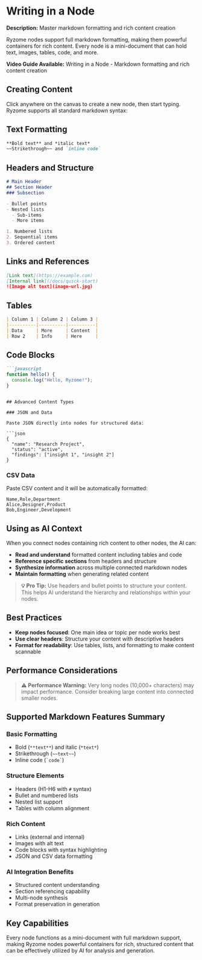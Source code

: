 ﻿
# Writing in a Node

**Description:**  Master markdown formatting and rich content creation

Ryzome nodes support full markdown formatting, making them powerful containers for rich content. Every node is a mini-document that can hold text, images, tables, code, and more.

**Video Guide Available:**  Writing in a Node - Markdown formatting and rich content creation

## Creating Content

Click anywhere on the canvas to create a new node, then start typing. Ryzome supports all standard markdown syntax:

## Text Formatting

```markdown
**Bold text** and *italic text*
~~Strikethrough~~ and `inline code`

```

## Headers and Structure

```markdown
# Main Header
## Section Header
### Subsection

- Bullet points
- Nested lists
  - Sub-items
  - More items

1. Numbered lists
2. Sequential items
3. Ordered content

```

## Links and References

```markdown
[Link text](https://example.com)
[Internal link](/docs/quick-start)
![Image alt text](image-url.jpg)

```

## Tables

```markdown
| Column 1 | Column 2 | Column 3 |
|----------|----------|----------|
| Data     | More     | Content  |
| Row 2    | Info     | Here     |

```

## Code Blocks

```markdown
```javascript
function hello() {
  console.log("Hello, Ryzome!");
}
```

```

## Advanced Content Types

### JSON and Data

Paste JSON directly into nodes for structured data:

```json
{
  "name": "Research Project",
  "status": "active",
  "findings": ["insight 1", "insight 2"]
}

```

### CSV Data

Paste CSV content and it will be automatically formatted:

```csv
Name,Role,Department
Alice,Designer,Product
Bob,Engineer,Development

```

## Using as AI Context

When you connect nodes containing rich content to other nodes, the AI can:

-   **Read and understand**  formatted content including tables and code
-   **Reference specific sections**  from headers and structure
-   **Synthesize information**  across multiple connected markdown nodes
-   **Maintain formatting**  when generating related content

> **💡 Pro Tip:**  Use headers and bullet points to structure your content. This helps AI understand the hierarchy and relationships within your nodes.

## Best Practices

-   **Keep nodes focused**: One main idea or topic per node works best
-   **Use clear headers**: Structure your content with descriptive headers
-   **Format for readability**: Use tables, lists, and formatting to make content scannable

## Performance Considerations

> **⚠️ Performance Warning:**  Very long nodes (10,000+ characters) may impact performance. Consider breaking large content into connected smaller nodes.

## Supported Markdown Features Summary

### Basic Formatting

-   Bold (`**text**`) and italic (`*text*`)
-   Strikethrough (`~~text~~`)
-   Inline code (`` `code` ``)

### Structure Elements

-   Headers (H1-H6 with  `#`  syntax)
-   Bullet and numbered lists
-   Nested list support
-   Tables with column alignment

### Rich Content

-   Links (external and internal)
-   Images with alt text
-   Code blocks with syntax highlighting
-   JSON and CSV data formatting

### AI Integration Benefits

-   Structured content understanding
-   Section referencing capability
-   Multi-node synthesis
-   Format preservation in generation

## Key Capabilities

Every node functions as a mini-document with full markdown support, making Ryzome nodes powerful containers for rich, structured content that can be effectively utilized by AI for analysis and generation.
